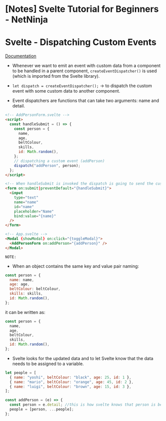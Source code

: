 # [Notes] Svelte Tutorial for Beginners - NetNinja

# Svelte - Dispatching Custom Events

[Documentation](https://svelte.dev/docs#run-time-svelte-createeventdispatcher)

- Whenever we want to emit an event with custom data from a component to be handled in a parent component, `createEventDispatcher()` is used (which is imported from the Svelte library).

- `let dispatch = createEventDispatcher();` -> to dispatch the custom event with some custom data to another component.

- Event dispatchers are functions that can take two arguments: name and detail.

```html
<!-- AddPersonForm.svelte -->
<script>
  const handleSubmit = () => {
    const person = {
      name,
      age,
      beltColour,
      skills,
      id: Math.random(),
    };
    // dispatching a custom event (addPerson)
    dispatch("addPerson", person);
  };
</script>

<!-- When handleSubmit is invoked the dispatch is going to send the custom event and data -->
<form on:submit|preventDefault="{handleSubmit}">
  <input
    type="text"
    name="name"
    id="name"
    placeholder="Name"
    bind:value="{name}"
  />
</form>

<!-- App.svelte -->
<Modal {showModal} on:click="{toggleModal}">
  <AddPersonForm on:addPerson="{addPerson}" />
</Modal>
```

`NOTE:`

- When an object contains the same key and value pair naming:

```js
const person = {
  name: name,
  age: age,
  beltColour: beltColour,
  skills: skills,
  id: Math.random(),
};
```

it can be written as:

```js
const person = {
  name,
  age,
  beltColour,
  skills,
  id: Math.random(),
};
```

- Svelte looks for the updated data and to let Svelte know that the data needs to be assigned to a variable.

```js
let people = [
  { name: "yoshi", beltColour: "black", age: 25, id: 1 },
  { name: "mario", beltColour: "orange", age: 45, id: 2 },
  { name: "luigi", beltColour: "brown", age: 15, id: 3 },
];

const addPerson = (e) => {
  const person = e.detail; //this is how svelte knows that person is being updated with new values
  people = [person, ...people];
};
```
